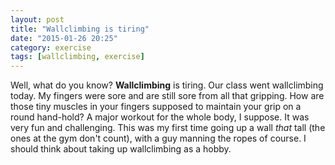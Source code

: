 ```yaml
---
layout: post
title: "Wallclimbing is tiring"
date: "2015-01-26 20:25"
category: exercise
tags: [wallclimbing, exercise]
---
```


Well, what do you know? **Wallclimbing** is tiring. Our class went wallclimbing today. My fingers were sore and are still sore
from all that gripping. How are those tiny muscles in your fingers supposed to maintain your grip on a round hand-hold? A
major workout for the whole body, I suppose. It was very fun and challenging. This was my first time going up a wall *that*
tall (the ones at the gym don't count), with a guy manning the ropes of course. I should think about taking up wallclimbing as a
hobby.
